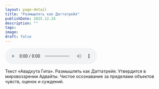 ```yaml
---
layout: page-detail
title: "Размышлять как Даттатрейя"
publishDate: 2015.12.24
description: ""
tags:
image:
draft: false
---
```


<audio title="2015.12.24 - Размышлять как Даттатрейя.mp3" src="/upload/iblock/dcf/dcfec06c21cd04b8388e03c50d8e3389.mp3" controls=""></audio>

 Текст «Авадхута Гита». Размышлять как Даттатрейя. Утвердится в мировоззрении Адвайты. Чистое осознавание за пределами объектов чувств, оценок и суждений. 

  
